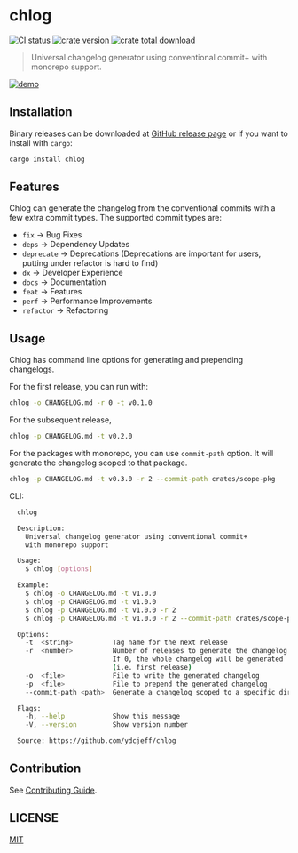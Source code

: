 # chlog

<p>
  <a href="https://github.com/ydcjeff/chlog/actions/workflows/ci.yml" target="_blank">
    <img src="https://github.com/ydcjeff/chlog/actions/workflows/ci.yml/badge.svg" alt="CI status">
  </a>
  <a href="https://crates.io/crates/chlog" target="_blank">
    <img src="https://badgen.net/crates/v/chlog" alt="crate version">
  </a>
  <a href="https://crates.io/crates/chlog" target="_blank">
    <img src="https://badgen.net/crates/d/chlog" alt="crate total download">
  </a>
</p>

> Universal changelog generator using conventional commit+ with monorepo
> support.

[![demo](https://github.com/ydcjeff/chlog/tree/main/.github/screenshot.png)](https://github.com/ydcjeff/chlog/tree/main/.github/screenshot.png?raw)

## Installation

Binary releases can be downloaded at
[GitHub release page](https://github.com/ydcjeff/chlog/releases/latest) or if
you want to install with `cargo`:

```sh
cargo install chlog
```

## Features

Chlog can generate the changelog from the conventional commits with a few extra
commit types. The supported commit types are:

- `fix` -> Bug Fixes
- `deps` -> Dependency Updates
- `deprecate` -> Deprecations (Deprecations are important for users, putting
  under refactor is hard to find)
- `dx` -> Developer Experience
- `docs` -> Documentation
- `feat` -> Features
- `perf` -> Performance Improvements
- `refactor` -> Refactoring

## Usage

Chlog has command line options for generating and prepending changelogs.

For the first release, you can run with:

```sh
chlog -o CHANGELOG.md -r 0 -t v0.1.0
```

For the subsequent release,

```sh
chlog -p CHANGELOG.md -t v0.2.0
```

For the packages with monorepo, you can use `commit-path` option. It will
generate the changelog scoped to that package.

```sh
chlog -p CHANGELOG.md -t v0.3.0 -r 2 --commit-path crates/scope-pkg
```

CLI:

```sh
  chlog

  Description:
    Universal changelog generator using conventional commit+
    with monorepo support

  Usage:
    $ chlog [options]

  Example:
    $ chlog -o CHANGELOG.md -t v1.0.0
    $ chlog -p CHANGELOG.md -t v1.0.0
    $ chlog -p CHANGELOG.md -t v1.0.0 -r 2
    $ chlog -p CHANGELOG.md -t v1.0.0 -r 2 --commit-path crates/scope-pkg

  Options:
    -t  <string>          Tag name for the next release
    -r  <number>          Number of releases to generate the changelog
                          If 0, the whole changelog will be generated
                          (i.e. first release)
    -o  <file>            File to write the generated changelog
    -p  <file>            File to prepend the generated changelog
    --commit-path <path>  Generate a changelog scoped to a specific directory

  Flags:
    -h, --help            Show this message
    -V, --version         Show version number

  Source: https://github.com/ydcjeff/chlog
```

## Contribution

See [Contributing Guide](./CONTRIBUTING.md).

## LICENSE

[MIT](./LICENSE)
